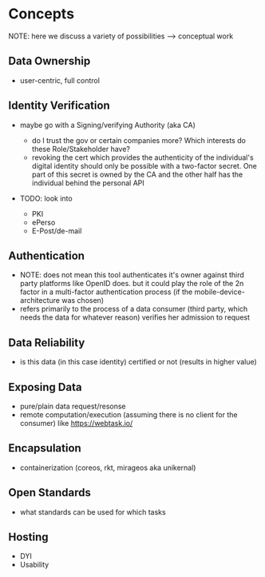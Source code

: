 Concepts
==========================================


NOTE: here we discuss a variety of possibilities --> conceptual work



## Data Ownership

+   user-centric, full control



## Identity Verification

+   maybe go with a Signing/verifying Authority (aka CA)
    -   do I trust the gov or certain companies more? Which interests do these Role/Stakeholder 
        have?
    -   revoking the cert which provides the authenticity of the individual's digital identity 
        should only be possible with a two-factor secret. One part of this secret is owned by 
        the CA and the other half has the individual behind the personal API
        
+   TODO: look into
    -   PKI
    -   ePerso
    -   E-Post/de-mail
    



## Authentication

+   NOTE: does not mean this tool authenticates it's owner against third party platforms like 
    OpenID does. but it could play the role of the 2n factor in a multi-factor authentication 
    process (if the mobile-device-architecture was chosen)
+   refers primarily to the process of a data consumer (third party, which needs the data for 
    whatever reason) verifies her admission to request



## Data Reliability

+   is this data (in this case identity) certified or not (results in higher value)



## Exposing Data

+   pure/plain data request/resonse 
+   remote computation/execution (assuming there is no client for the consumer) 
    like https://webtask.io/



## Encapsulation

+   containerization (coreos, rkt, mirageos aka unikernal)



## Open Standards

+   what standards can be used for which tasks



## Hosting

+   DYI
+   Usability



